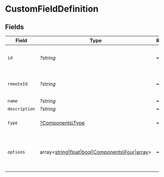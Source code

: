 # CustomFieldDefinition


## Fields

| Field                                                                                | Type                                                                                 | Required                                                                             | Description                                                                          | Example                                                                              |
| ------------------------------------------------------------------------------------ | ------------------------------------------------------------------------------------ | ------------------------------------------------------------------------------------ | ------------------------------------------------------------------------------------ | ------------------------------------------------------------------------------------ |
| `id`                                                                                 | *?string*                                                                            | :heavy_minus_sign:                                                                   | Unique identifier                                                                    | 8187e5da-dc77-475e-9949-af0f1fa4e4e3                                                 |
| `remoteId`                                                                           | *?string*                                                                            | :heavy_minus_sign:                                                                   | Provider's unique identifier                                                         | 8187e5da-dc77-475e-9949-af0f1fa4e4e3                                                 |
| `name`                                                                               | *?string*                                                                            | :heavy_minus_sign:                                                                   | N/A                                                                                  |                                                                                      |
| `description`                                                                        | *?string*                                                                            | :heavy_minus_sign:                                                                   | N/A                                                                                  |                                                                                      |
| `type`                                                                               | [?Components\Type](../../Models/Components/Type.md)                                  | :heavy_minus_sign:                                                                   | The type of the custom field.                                                        | Dropdown                                                                             |
| `options`                                                                            | array<[string\|float\|bool\|Components\Four\|array](../../Models/Components/Options.md)> | :heavy_minus_sign:                                                                   | An array of possible options for the custom field.                                   | [<br/>"Not Started",<br/>"In Progress",<br/>"Completed",<br/>"Overdue"<br/>]         |